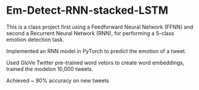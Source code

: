 # Em-Detect-RNN-stacked-LSTM
This is a class project first using a Feedforward Neural Network (FFNN) and second a Recurrent Neural Network (RNN), for performing a 5-class emotion detection task.

Implemented an RNN model in PyTorch to predict the emotion of a tweet.

Used GloVe Twitter pre-trained word vetors to create word embeddings, trained the modelon 10,000 tweets.

Achieved ~ 90% accuracy on new tweets
